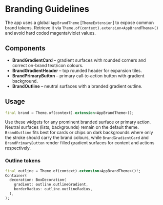 # Branding Guidelines

The app uses a global `AppBrandTheme` [`ThemeExtension`] to expose
common brand tokens. Retrieve it via
`Theme.of(context).extension<AppBrandTheme>()` and avoid hard coded
magenta/violet values.

## Components

- **BrandGradientCard** – gradient surfaces with rounded corners and
  correct on-brand text/icon colours.
- **BrandGradientHeader** – top rounded header for expansion tiles.
- **BrandPrimaryButton** – primary call‑to‑action button with gradient
  background.
- **BrandOutline** – neutral surfaces with a branded gradient outline.

## Usage

```dart
final brand = Theme.of(context).extension<AppBrandTheme>();
```

Use these widgets for any prominent branded surface or primary action.
Neutral surfaces (lists, backgrounds) remain on the default theme.
`BrandOutline` fits best for cards or chips on dark backgrounds where only the
stroke should carry the brand colours, while `BrandGradientCard` and
`BrandPrimaryButton` render filled gradient surfaces for content and actions
respectively.

### Outline tokens

```dart
final outline = Theme.of(context).extension<AppBrandTheme>()!;
Container(
  decoration: BoxDecoration(
    gradient: outline.outlineGradient,
    borderRadius: outline.outlineRadius,
  ),
);
```
